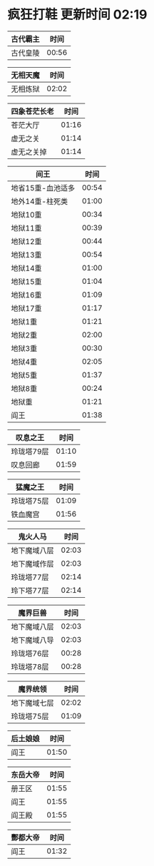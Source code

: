 # 疯狂打鞋 更新时间 02:19

| 古代霸主   | 时间    |
|--------|-------|
| 古代皇陵 | 00:56 |

| 无相天魔   | 时间    |
|--------|-------|
| 无相炼狱 | 02:02 |

| 四象苍茫长老   | 时间    |
|--------|-------|
| 苍茫大厅 | 01:16 |
| 虚无之关 | 01:14 |
| 虚无之关掉 | 01:14 |

| 间王   | 时间    |
|--------|-------|
| 地省15重-血池适多 | 00:54 |
| 地外14重-柱死类 | 01:00 |
| 地狱10重 | 00:34 |
| 地狱11重 | 00:39 |
| 地狱12重 | 00:44 |
| 地狱13重 | 00:54 |
| 地狱14重 | 01:00 |
| 地狱15重 | 01:04 |
| 地狱16重 | 01:09 |
| 地狱17重 | 01:17 |
| 地狱1重 | 01:21 |
| 地狱2重 | 02:00 |
| 地狱3重 | 00:30 |
| 地狱4重 | 02:05 |
| 地狱5重 | 01:37 |
| 地狱8重 | 00:24 |
| 地狱重 | 01:21 |
| 阎王 | 01:38 |

| 叹息之王   | 时间    |
|--------|-------|
| 玲珑塔79层 | 01:10 |
| 叹息回廊 | 01:59 |

| 猛魔之王   | 时间    |
|--------|-------|
| 玲珑塔75层 | 01:09 |
| 铁血魔宫 | 01:56 |

| 鬼火人马   | 时间    |
|--------|-------|
| 地下魔域八层 | 02:03 |
| 地下魔域作层 | 02:03 |
| 玲珑塔77层 | 02:14 |
| 玲下塔77层 | 02:14 |

| 魔界巨兽   | 时间    |
|--------|-------|
| 地下魔域八层 | 02:03 |
| 地下魔域八导 | 02:03 |
| 玲珑塔76层 | 00:28 |
| 玲珑塔78层 | 00:28 |

| 魔界统领   | 时间    |
|--------|-------|
| 地下魔域七层 | 02:02 |
| 玲珑塔75层 | 01:09 |

| 后土娘娘   | 时间    |
|--------|-------|
| 阎王 | 01:50 |

| 东岳大帝   | 时间    |
|--------|-------|
| 册王区 | 01:55 |
| 阎王 | 01:55 |
| 阎王殿 | 01:55 |

| 酆都大帝   | 时间    |
|--------|-------|
| 阎王 | 01:32 |